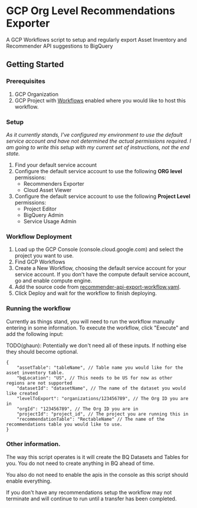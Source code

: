 # GCP Org Level Recommendations Exporter

A GCP Workflows script to setup and regularly export Asset Inventory and Recommender API suggestions to BigQuery

## Getting Started

### Prerequisites

1. GCP Organization
2. GCP Project with [Workflows](https://cloud.google.com/workflows) enabled where you would like to host this workflow. 


### Setup

*As it currently stands, I've configured my environment to use the default service account and have not determined the actual permissions required. I am going to write this setup with my current set of instructions, not the end state.*

1. Find your default service account
2. Configure the default service account to use the following **ORG level** permissions:
    * Recommenders Exporter
    * Cloud Asset Viewer
3. Configure the default service account to use the following **Project Level** permissions:
    * Project Editor
    * BigQuery Admin
    * Service Usage Admin

### Workflow Deployment

1. Load up the GCP Console (console.cloud.google.com) and select the project you want to use.
2. Find GCP Workflows
3. Create a New Workflow, choosing the default service account for your service account. If you don't have the compute default service account, go and enable compute engine. 
4. Add the source code from [recommender-api-export-workflow.yaml](recommender-api-export-workflow.yaml).
5. Click Deploy and wait for the workflow to finish deploying. 

### Running the workflow

Currently as things stand, you will need to run the workflow manually entering in some information. To execute the workflow, click "Execute" and add the following input:

TODO(ghaun): Potentially we don't need all of these inputs. If nothing else they should become optional.

```
{
    "assetTable": "tableName", // Table name you would like for the asset inventory table.
    "bqLocation": "US", // This needs to be US for now as other regions are not supported
    "datasetId": "datasetName", // The name of the dataset you would like created
    "levelToExport": "organizations/123456789", // The Org ID you are in
    "orgId": "123456789", // The Org ID you are in
    "projectId": "project_id", // The project you are running this in
    "recommendationTable": "RectableName" // The name of the recommendations table you would like to use. 
}
```

### Other information.

The way this script operates is it will create the BQ Datasets and Tables for you. You do not need to create anything in BQ ahead of time. 

You also do not need to enable the apis in the console as this script should enable everything.

If you don't have any recommendations setup the workflow may not terminate and will continue to run until a transfer has been completed.